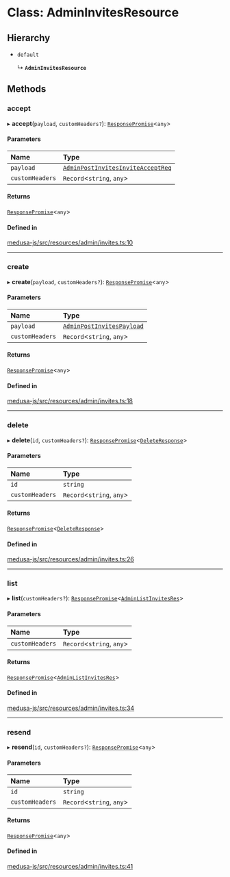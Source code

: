 # Class: AdminInvitesResource

## Hierarchy

- `default`

  ↳ **`AdminInvitesResource`**

## Methods

### accept

▸ **accept**(`payload`, `customHeaders?`): [`ResponsePromise`](../modules/internal.md#responsepromise)<`any`\>

#### Parameters

| Name | Type |
| :------ | :------ |
| `payload` | [`AdminPostInvitesInviteAcceptReq`](internal-10.AdminPostInvitesInviteAcceptReq.md) |
| `customHeaders` | `Record`<`string`, `any`\> |

#### Returns

[`ResponsePromise`](../modules/internal.md#responsepromise)<`any`\>

#### Defined in

[medusa-js/src/resources/admin/invites.ts:10](https://github.com/cloudnepal/medusa/blob/546577a8/packages/medusa-js/src/resources/admin/invites.ts#L10)

___

### create

▸ **create**(`payload`, `customHeaders?`): [`ResponsePromise`](../modules/internal.md#responsepromise)<`any`\>

#### Parameters

| Name | Type |
| :------ | :------ |
| `payload` | [`AdminPostInvitesPayload`](../modules/internal-10.md#adminpostinvitespayload) |
| `customHeaders` | `Record`<`string`, `any`\> |

#### Returns

[`ResponsePromise`](../modules/internal.md#responsepromise)<`any`\>

#### Defined in

[medusa-js/src/resources/admin/invites.ts:18](https://github.com/cloudnepal/medusa/blob/546577a8/packages/medusa-js/src/resources/admin/invites.ts#L18)

___

### delete

▸ **delete**(`id`, `customHeaders?`): [`ResponsePromise`](../modules/internal.md#responsepromise)<[`DeleteResponse`](../modules/internal-3.md#deleteresponse)\>

#### Parameters

| Name | Type |
| :------ | :------ |
| `id` | `string` |
| `customHeaders` | `Record`<`string`, `any`\> |

#### Returns

[`ResponsePromise`](../modules/internal.md#responsepromise)<[`DeleteResponse`](../modules/internal-3.md#deleteresponse)\>

#### Defined in

[medusa-js/src/resources/admin/invites.ts:26](https://github.com/cloudnepal/medusa/blob/546577a8/packages/medusa-js/src/resources/admin/invites.ts#L26)

___

### list

▸ **list**(`customHeaders?`): [`ResponsePromise`](../modules/internal.md#responsepromise)<[`AdminListInvitesRes`](../modules/internal-10.md#adminlistinvitesres)\>

#### Parameters

| Name | Type |
| :------ | :------ |
| `customHeaders` | `Record`<`string`, `any`\> |

#### Returns

[`ResponsePromise`](../modules/internal.md#responsepromise)<[`AdminListInvitesRes`](../modules/internal-10.md#adminlistinvitesres)\>

#### Defined in

[medusa-js/src/resources/admin/invites.ts:34](https://github.com/cloudnepal/medusa/blob/546577a8/packages/medusa-js/src/resources/admin/invites.ts#L34)

___

### resend

▸ **resend**(`id`, `customHeaders?`): [`ResponsePromise`](../modules/internal.md#responsepromise)<`any`\>

#### Parameters

| Name | Type |
| :------ | :------ |
| `id` | `string` |
| `customHeaders` | `Record`<`string`, `any`\> |

#### Returns

[`ResponsePromise`](../modules/internal.md#responsepromise)<`any`\>

#### Defined in

[medusa-js/src/resources/admin/invites.ts:41](https://github.com/cloudnepal/medusa/blob/546577a8/packages/medusa-js/src/resources/admin/invites.ts#L41)
